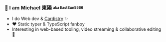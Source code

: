 ### 👋 I am Michael 東陽 <sub><sup>aka EastSun5566</sup></sub>

- I do Web dev & [Cardistry](https://www.youtube.com/@eastsun5566) ✨
- ❤️ Static typer & TypeScript fanboy
- Interesting in web-based tooling, video streaming & collaborative editing 🤯
